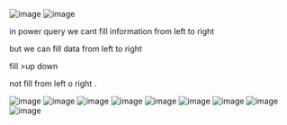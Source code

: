 ![image](https://github.com/princit/NED-Academy/assets/29123911/e738ba92-7921-4e6a-a9f1-5896a34f6cd9)
![image](https://github.com/princit/NED-Academy/assets/29123911/1880b5a5-913d-42e5-9a7b-b3e13e9f8ee3)

in power query we cant fill information from left to right 

but we can fill data from left to right

fill >up down 

not fill from left o right .

![image](https://github.com/princit/NED-Academy/assets/29123911/1692eaa4-a461-469a-bc56-afb81a05f923)
![image](https://github.com/princit/NED-Academy/assets/29123911/94a6d867-f7a2-4591-99dd-38262d28f9cf)
![image](https://github.com/princit/NED-Academy/assets/29123911/ade2f9e1-5eab-4479-9898-972377c7f842)
![image](https://github.com/princit/NED-Academy/assets/29123911/e58a24e5-c8f5-453c-8c48-ca26aacfe0b4)
![image](https://github.com/princit/NED-Academy/assets/29123911/88dd8433-0355-4c5c-95d3-d2808422c021)
![image](https://github.com/princit/NED-Academy/assets/29123911/1b38aa0e-2c98-4ef8-af13-6cc925faf907)
![image](https://github.com/princit/NED-Academy/assets/29123911/1231eabe-9843-4b89-8dfb-98384a236205)
![image](https://github.com/princit/NED-Academy/assets/29123911/72c7c713-f3cf-4ce8-9015-2f898a251267)
![image](https://github.com/princit/NED-Academy/assets/29123911/9d6b9f00-b038-4509-80a8-37601b12561b)

















